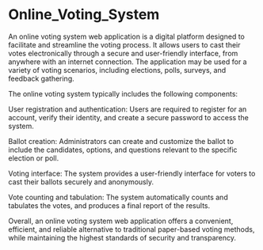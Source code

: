 # Online_Voting_System


An online voting system web application is a digital platform designed to facilitate and streamline the voting process. It allows users to cast their votes electronically through a secure and user-friendly interface, from anywhere with an internet connection. The application may be used for a variety of voting scenarios, including elections, polls, surveys, and feedback gathering.

The online voting system typically includes the following components:

User registration and authentication: Users are required to register for an account, verify their identity, and create a secure password to access the system.

Ballot creation: Administrators can create and customize the ballot to include the candidates, options, and questions relevant to the specific election or poll.

Voting interface: The system provides a user-friendly interface for voters to cast their ballots securely and anonymously.

Vote counting and tabulation: The system automatically counts and tabulates the votes, and produces a final report of the results.

Overall, an online voting system web application offers a convenient, efficient, and reliable alternative to traditional paper-based voting methods, while maintaining the highest standards of security and transparency.





